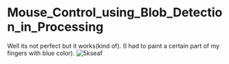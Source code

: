 # Mouse_Control_using_Blob_Detection_in_Processing
Well its not perfect but it works(kind of). (I had to paint a certain part of my fingers with blue color).
![5kseaf](https://user-images.githubusercontent.com/76165265/130851043-d89c2432-9ba6-4e7f-b7cc-0e5d351c7fed.gif)
